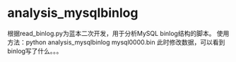 # analysis_mysqlbinlog

根据read_binlog.py为蓝本二次开发，用于分析MySQL binlog结构的脚本。
使用方法：python analysis_mysqlbinlog mysql0000.bin 
此时修改数据，可以看到binlog写了什么。。。
